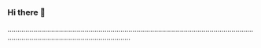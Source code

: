 ### Hi there 👋

..........................................................................................................................................................................................